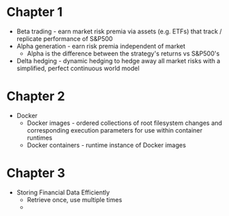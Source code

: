 # Chapter 1
- Beta trading - earn market risk premia via assets (e.g. ETFs) that track / replicate performance of S&P500
- Alpha generation - earn risk premia independent of market
	- Alpha is the difference between the strategy's returns vs S&P500's
- Delta hedging - dynamic hedging to hedge away all market risks with a simplified, perfect continuous world model
# Chapter 2
- Docker
	- Docker images - ordered collections of root filesystem changes and corresponding execution parameters for use within container runtimes
	- Docker containers - runtime instance of Docker images
# Chapter 3
- Storing Financial Data Efficiently
	- Retrieve once, use multiple times
	- 